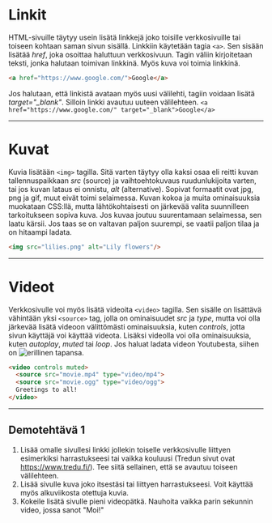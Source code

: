 # Linkit

HTML-sivuille täytyy usein lisätä linkkejä joko toisille verkkosivuille tai toiseen kohtaan saman sivun sisällä. Linkkiin käytetään tagia ````<a>````. 
Sen sisään lisätää *href*, joka osoittaa haluttuun verkkosivuun. Tagin väliin kirjoitetaan teksti, jonka halutaan toimivan linkkinä. Myös kuva voi toimia linkkinä.
````html
<a href="https://www.google.com/">Google</a>
````

Jos halutaan, että linkistä avataan myös uusi välilehti, tagiin voidaan lisätä *target="_blank"*. Silloin linkki avautuu uuteen välilehteen.
``<a href="https://www.google.com/" target="_blank">Google</a>``

---

# Kuvat

Kuvia lisätään ``<img>`` tagilla. Sitä varten täytyy olla kaksi osaa eli reitti kuvan tallennuspaikkaan *src* (source) ja vaihtoehtokuvaus ruudunlukijoita varten, 
tai jos kuvan lataus ei onnistu, *alt* (alternative). 
Sopivat formaatit ovat jpg, png ja gif, muut eivät toimi selaimessa. Kuvan kokoa ja muita ominaisuuksia muokataan CSS:llä, mutta lähtökohtaisesti on järkevää valita suunnilleen tarkoitukseen sopiva kuva. 
Jos kuvaa joutuu suurentamaan selaimessa, sen laatu kärsii. Jos taas se on valtavan paljon suurempi, se vaatii paljon tilaa ja on hitaampi ladata.

````html
<img src="lilies.png" alt="Lily flowers"/>
````

---

# Videot

Verkkosivulle voi myös lisätä videoita ``<video>`` tagilla. Sen sisälle on lisättävä vähintään yksi ``<source>`` tag, jolla on ominaisuudet *src* ja *type*, 
mutta voi olla järkevää lisätä videoon välittömästi ominaisuuksia, kuten *controls*, jotta sivun käyttäjä voi käyttää videota. Lisäksi videolla voi olla ominaisuuksia, kuten *autoplay*, *muted* tai *loop*. 
Jos haluat ladata videon Youtubesta, siihen on ![erillinen tapansa](https://www.w3schools.com/html/html_youtube.asp). 

````html
<video controls muted>
  <source src="movie.mp4" type="video/mp4">
  <source src="movie.ogg" type="video/ogg">
  Greetings to all!
</video>
````

---

## Demotehtävä 1

1. Lisää omalle sivullesi linkki jollekin toiselle verkkosivulle liittyen esimerkiksi harrastukseesi tai vaikka kouluusi (Tredun sivut ovat https://www.tredu.fi/). 
Tee siitä sellainen, että se avautuu toiseen välilehteen.
2. Lisää sivulle kuva joko itsestäsi tai liittyen harrastukseesi. Voit käyttää myös alkuviikosta otettuja kuvia.
3. Kokeile lisätä sivulle pieni videopätkä. Nauhoita vaikka parin sekunnin video, jossa sanot "Moi!"
